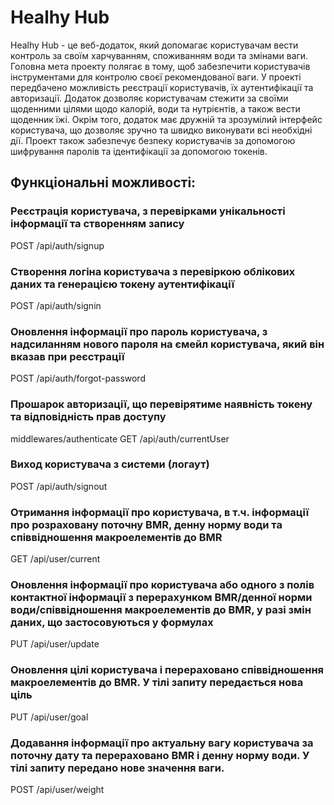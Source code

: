 # Healhy Hub

Healhy Hub - це веб-додаток, який допомагає користувачам вести контроль за своїм харчуванням, споживанням води та змінами ваги. Головна мета проекту полягає в тому, щоб забезпечити користувачів інструментами для контролю своєї рекомендованої ваги.
У проекті передбачено можливість реєстрації користувачів, їх аутентифікації та авторизації.
Додаток дозволяє користувачам стежити за своїми щоденними цілями щодо калорій, води та нутрієнтів, а також вести щоденник їжі.
Окрім того, додаток має дружній та зрозумілий інтерфейс користувача, що дозволяє зручно та швидко виконувати всі необхідні дії. Проект також забезпечує безпеку користувачів за допомогою шифрування паролів та ідентифікації за допомогою токенів.

## Функціональні можливості:

### Реєстрація користувача, з перевірками унікальності інформації та створенням запису

POST /api/auth/signup

### Створення логіна користувача з перевіркою облікових даних та генерацією токену аутентифікації

POST /api/auth/signin

### Оновлення інформації про пароль користувача, з надсиланням нового пароля на ємейл користувача, який він вказав при реєстрації

POST /api/auth/forgot-password

### Прошарок авторизації, що перевірятиме наявність токену та відповідність прав доступу

middlewares/authenticate
GET /api/auth/currentUser

### Виход користувача з системи (логаут)

POST /api/auth/signout

### Отримання інформації про користувача, в т.ч. інформації про розраховану поточну BMR, денну норму води та співвідношення макроелементів до BMR

GET /api/user/current

### Оновлення інформації про користувача або одного з полів контактної інформації з перерахунком BMR/денної норми води/співвідношення макроелементів до BMR, у разі змін даних, що застосовуються у формулах

PUT /api/user/update

### Оновлення цілі користувача і перераховано співвідношення макроелементів до BMR. У тілі запиту передається нова ціль

PUT /api/user/goal

### Додавання інформації про актуальну вагу користувача за поточну дату та перераховано BMR і денну норму води. У тілі запиту передано нове значення ваги.

POST /api/user/weight

